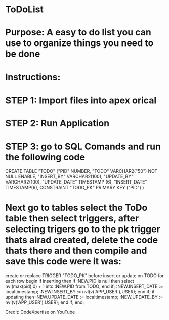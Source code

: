 # ToDoList

# Purpose: A easy to do list you can use to organize things you need to be done

# Instructions:
# STEP 1: Import files into apex orical
# STEP 2: Run Application
# STEP 3: go to SQL Comands and run the following code 

  CREATE TABLE "TODO"
   ("PID" NUMBER,
    "TODO" VARCHAR2("50") NOT NULL ENABLE,
    "INSERT_BY" VARCHAR2(100),
    "UPDATE_BY" VARCHAR2(100),
    "UPDATE_DATE" TIMESTAMP (6),
    "INSERT_DATE" TIMESTAMP(6),
     CONSTRAINT "TODO_PK" PRIMARY KEY ("PID")
   )

# Next go to tables select the ToDo table then select triggers, after selecting trigers go to the pk trigger thats alrad created, delete the code thats there and then compile and save this code were it was:


 create or replace TRIGGER "TODO_PK"
  before insert or update
  on TODO
  for each row
  begin
     if inserting then
     if :NEW.PID is null then
                  select nvl(max(pid),0) + 1
               into :NEW.PID
           from TODO;
             end if;
        :NEW.INSERT_DATE := localtimestamp;
        :NEW.INSERT_BY := nvl(v('APP_USER'),USER);
    end if;
     if updating then
        :NEW.UPDATE_DATE := localtimestamp;
        :NEW.UPDATE_BY := nvl(v('APP_USER'),USER);
     end if;
 end;

 Credit: CodeXpertise on YouTube
